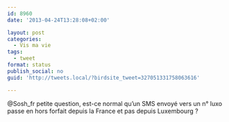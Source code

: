 ```yaml
---
id: 8960
date: '2013-04-24T13:28:08+02:00'

layout: post
categories:
  - Vis ma vie
tags:
  - tweet
format: status
publish_social: no
guid: 'http://tweets.local/?birdsite_tweet=327051331758063616'

---
```


@Sosh\_fr petite question, est-ce normal qu’un SMS envoyé vers un n° luxo passe en hors forfait depuis la France et pas depuis Luxembourg ?